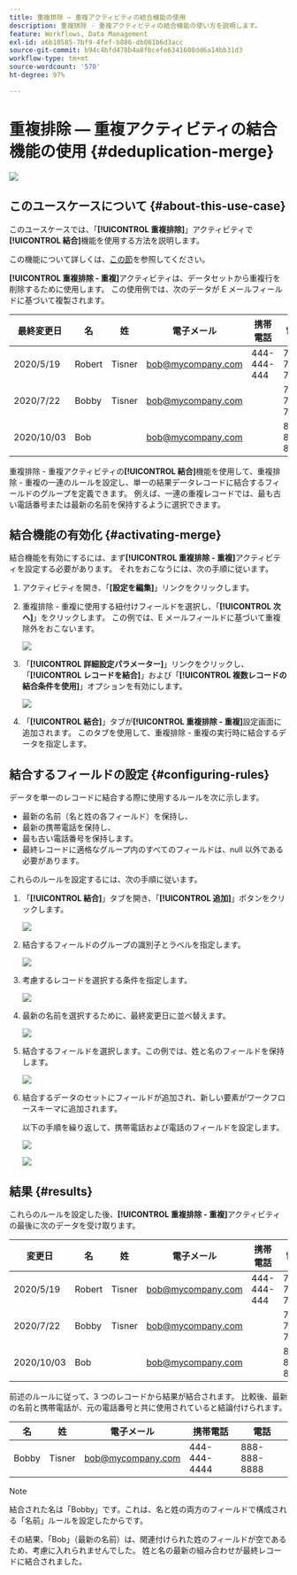 ```yaml
---
title: 重複排除 — 重複アクティビティの結合機能の使用
description: 重複排除 - 重複アクティビティの結合機能の使い方を説明します。
feature: Workflows, Data Management
exl-id: a6b10585-7bf9-4fef-b886-db081b6d3acc
source-git-commit: b94c4bfd478b4a8fbcefe6341608dd6a14bb31d3
workflow-type: tm+mt
source-wordcount: '570'
ht-degree: 97%

---
```


# 重複排除 — 重複アクティビティの結合機能の使用 {#deduplication-merge}

![](../../assets/common.svg)

## このユースケースについて {#about-this-use-case}

このユースケースでは、「**[!UICONTROL 重複排除]**」アクティビティで&#x200B;**[!UICONTROL 結合]**&#x200B;機能を使用する方法を説明します。

この機能について詳しくは、[この節](deduplication.md#merging-fields-into-single-record)を参照してください。

**[!UICONTROL 重複排除 - 重複]**&#x200B;アクティビティは、データセットから重複行を削除するために使用します。 この使用例では、次のデータが E メールフィールドに基づいて複製されます。

| 最終変更日 | 名 | 姓 | 電子メール | 携帯電話 | 電話 |
|-----|------------|-----------|-------|--------------|------|
| 2020/5/19 | Robert | Tisner | bob@mycompany.com | 444-444-444 | 777-777-7777 |
| 2020/7/22 | Bobby | Tisner | bob@mycompany.com |  | 777-777-7777 |
| 2020/10/03 | Bob |  | bob@mycompany.com |  | 888-888-8888 |

重複排除 - 重複アクティビティの&#x200B;**[!UICONTROL 結合]**&#x200B;機能を使用して、重複排除 - 重複の一連のルールを設定し、単一の結果データレコードに結合するフィールドのグループを定義できます。 例えば、一連の重複レコードでは、最も古い電話番号または最新の名前を保持するように選択できます。

## 結合機能の有効化 {#activating-merge}


結合機能を有効にするには、まず&#x200B;**[!UICONTROL 重複排除 - 重複]**&#x200B;アクティビティを設定する必要があります。 それをおこなうには、次の手順に従います。

1. アクティビティを開き、「**[設定を編集]**」リンクをクリックします。

1. 重複排除 - 重複に使用する紐付けフィールドを選択し、「**[!UICONTROL 次へ]**」をクリックします。 この例では、E メールフィールドに基づいて重複除外をおこないます。

   ![](assets/uc_merge_edit.png)

1. 「**[!UICONTROL 詳細設定パラメーター]**」リンクをクリックし、「**[!UICONTROL レコードを結合]**」および「**[!UICONTROL 複数レコードの結合条件を使用]**」オプションを有効にします。

   ![](assets/uc_merge_advanced_parameters.png)

1. 「**[!UICONTROL 結合]**」タブが&#x200B;**[!UICONTROL 重複排除 - 重複]**&#x200B;設定画面に追加されます。 このタブを使用して、重複排除 - 重複の実行時に結合するデータを指定します。

## 結合するフィールドの設定 {#configuring-rules}

データを単一のレコードに結合する際に使用するルールを次に示します。

* 最新の名前（名と姓の各フィールド）を保持し、
* 最新の携帯電話を保持し、
* 最も古い電話番号を保持します。
* 最終レコードに適格なグループ内のすべてのフィールドは、null 以外である必要があります。

これらのルールを設定するには、次の手順に従います。

1. 「**[!UICONTROL 結合]**」タブを開き、「**[!UICONTROL 追加]**」ボタンをクリックします。

   ![](assets/uc_merge_add.png)

1. 結合するフィールドのグループの識別子とラベルを指定します。

   ![](assets/uc_merge_identifier.png)

1. 考慮するレコードを選択する条件を指定します。

   ![](assets/uc_merge_filter.png)

1. 最新の名前を選択するために、最終変更日に並べ替えます。

   ![](assets/uc_merge_sort.png)

1. 結合するフィールドを選択します。この例では、姓と名のフィールドを保持します。

   ![](assets/uc_merge_keep.png)

1. 結合するデータのセットにフィールドが追加され、新しい要素がワークフロースキーマに追加されます。

   以下の手順を繰り返して、携帯電話および電話のフィールドを設定します。

   ![](assets/dedup8.png)

   ![](assets/dedup9.png)

## 結果 {#results}

これらのルールを設定した後、**[!UICONTROL 重複排除 - 重複]**&#x200B;アクティビティの最後に次のデータを受け取ります。

| 変更日 | 名 | 姓 | 電子メール | 携帯電話 | 電話 |
|-----|------------|-----------|-------|--------------|------|
| 2020/5/19 | Robert | Tisner | bob@mycompany.com | 444-444-444 | 777-777-7777 |
| 2020/7/22 | Bobby | Tisner | bob@mycompany.com |  | 777-777-7777 |
| 2020/10/03 | Bob |  | bob@mycompany.com |  | 888-888-8888 |

前述のルールに従って、3 つのレコードから結果が結合されます。 比較後、最新の名前と携帯電話が、元の電話番号と共に使用されていると結論付けられます。

| 名 | 姓 | 電子メール | 携帯電話 | 電話 |
|------------|-----------|-------|--------------|------|
| Bobby | Tisner | bob@mycompany.com | 444-444-4444 | 888-888-8888 |

>[!NOTE]
>
> 結合された名は「Bobby」です。これは、名と姓の両方のフィールドで構成される「名前」ルールを設定したからです。
>
>その結果、「Bob」（最新の名前）は、関連付けられた姓のフィールドが空であるため、考慮に入れられませんでした。 姓と名の最新の組み合わせが最終レコードに結合されました。
